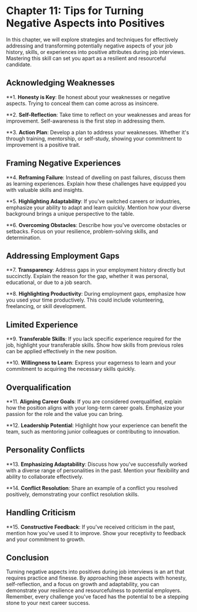 Chapter 11: Tips for Turning Negative Aspects into Positives
============================================================

In this chapter, we will explore strategies and techniques for effectively addressing and transforming potentially negative aspects of your job history, skills, or experiences into positive attributes during job interviews. Mastering this skill can set you apart as a resilient and resourceful candidate.

Acknowledging Weaknesses
------------------------

\*\*1. **Honesty is Key**: Be honest about your weaknesses or negative aspects. Trying to conceal them can come across as insincere.

\*\*2. **Self-Reflection**: Take time to reflect on your weaknesses and areas for improvement. Self-awareness is the first step in addressing them.

\*\*3. **Action Plan**: Develop a plan to address your weaknesses. Whether it's through training, mentorship, or self-study, showing your commitment to improvement is a positive trait.

Framing Negative Experiences
----------------------------

\*\*4. **Reframing Failure**: Instead of dwelling on past failures, discuss them as learning experiences. Explain how these challenges have equipped you with valuable skills and insights.

\*\*5. **Highlighting Adaptability**: If you've switched careers or industries, emphasize your ability to adapt and learn quickly. Mention how your diverse background brings a unique perspective to the table.

\*\*6. **Overcoming Obstacles**: Describe how you've overcome obstacles or setbacks. Focus on your resilience, problem-solving skills, and determination.

Addressing Employment Gaps
--------------------------

\*\*7. **Transparency**: Address gaps in your employment history directly but succinctly. Explain the reason for the gap, whether it was personal, educational, or due to a job search.

\*\*8. **Highlighting Productivity**: During employment gaps, emphasize how you used your time productively. This could include volunteering, freelancing, or skill development.

Limited Experience
------------------

\*\*9. **Transferable Skills**: If you lack specific experience required for the job, highlight your transferable skills. Show how skills from previous roles can be applied effectively in the new position.

\*\*10. **Willingness to Learn**: Express your eagerness to learn and your commitment to acquiring the necessary skills quickly.

Overqualification
-----------------

\*\*11. **Aligning Career Goals**: If you are considered overqualified, explain how the position aligns with your long-term career goals. Emphasize your passion for the role and the value you can bring.

\*\*12. **Leadership Potential**: Highlight how your experience can benefit the team, such as mentoring junior colleagues or contributing to innovation.

Personality Conflicts
---------------------

\*\*13. **Emphasizing Adaptability**: Discuss how you've successfully worked with a diverse range of personalities in the past. Mention your flexibility and ability to collaborate effectively.

\*\*14. **Conflict Resolution**: Share an example of a conflict you resolved positively, demonstrating your conflict resolution skills.

Handling Criticism
------------------

\*\*15. **Constructive Feedback**: If you've received criticism in the past, mention how you've used it to improve. Show your receptivity to feedback and your commitment to growth.

Conclusion
----------

Turning negative aspects into positives during job interviews is an art that requires practice and finesse. By approaching these aspects with honesty, self-reflection, and a focus on growth and adaptability, you can demonstrate your resilience and resourcefulness to potential employers. Remember, every challenge you've faced has the potential to be a stepping stone to your next career success.
